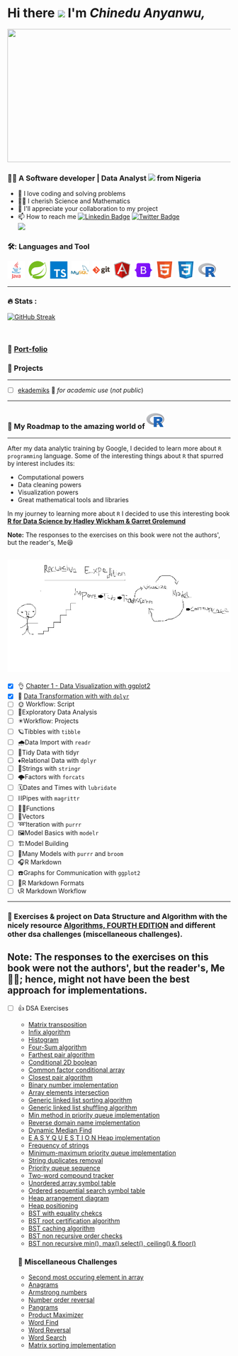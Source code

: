 <h1>
  Hi there
  <img src="https://media.giphy.com/media/hvRJCLFzcasrR4ia7z/giphy.gif" width="30px"/> <span>I'm <em>Chinedu Anyanwu,</em></span>
</h1>


<div align="center">
  <img src="https://media.giphy.com/media/dWesBcTLavkZuG35MI/giphy.gif" width="600" height="300"/>
</div>


### :man_technologist: A Software developer | Data Analyst <img src="https://media.giphy.com/media/WUlplcMpOCEmTGBtBW/giphy.gif" width="30"> from Nigeria
- 👀 I love coding and solving problems
- 🧑‍🎓 I cherish Science and Mathematics
- 💞️ I'll appreciate your collaboration to my project
- 📫 How to reach me [![Linkedin Badge](https://img.shields.io/badge/LinkedIn-blue?style=for-the-badge&logo=linkedin&logoColor=white)](https://www.linkedin.com/in/chinedu-anyanwu-313003236/)  [![Twitter Badge](https://img.shields.io/twitter/url?style=social&url=https%3A%2F%2Fimg.shields.io%2Fbadge%2FTwitter-blue%3Fstyle%3Dfor-the-badge%26logo%3Dtwitter%26logoColor%3Dwhite)](https://twitter.com/_edugreat) <address> <a href="mailto:a_modestgreat@yahoo.com"><img src="https://img.shields.io/badge/Gmail-D14836?style=for-the-badge&logo=gmail&logoColor=white.svg"/></a> 
</address>


### 🛠️: Languages and Tool
<div>
  <img src="https://github.com/devicons/devicon/blob/master/icons/java/java-original-wordmark.svg" title="Java" alt="Java" width="40" height="40"/>&nbsp;
  <img src="https://github.com/devicons/devicon/blob/master/icons/spring/spring-original.svg" title="Spring" alt="Spring" width="40" height="40"/>&nbsp;
  <img src="https://github.com/devicons/devicon/blob/master/icons/typescript/typescript-original.svg" title="TypeScript" alt="TypeScript" width="40" height="40"/>&nbsp;
  <img src="https://github.com/devicons/devicon/blob/master/icons/mysql/mysql-original-wordmark.svg" title="Mysql" alt="Mysql" width="40" height="40"/>&nbsp;
  <img src="https://github.com/devicons/devicon/blob/master/icons/git/git-original-wordmark.svg" title="Git" alt="Git" width="40" height="40"/>&nbsp;
  <img src="https://github.com/devicons/devicon/blob/master/icons/angularjs/angularjs-original.svg" title="Angular" alt="Angular" width="40" height="40"/>&nbsp;
  <img src="https://github.com/devicons/devicon/blob/master/icons/bootstrap/bootstrap-original.svg" title="Bootstrap" alt="Bootstrap" width="40" height="40"/>&nbsp;
  <img src="https://github.com/devicons/devicon/blob/master/icons/html5/html5-original.svg" title="Html" alt="Html" width="40" height="40"/>&nbsp;
  <img src="https://github.com/devicons/devicon/blob/master/icons/css3/css3-original.svg" title="CSS" alt="CSS" width="40" height="40"/>&nbsp;
  <img src="https://github.com/devicons/devicon/blob/master/icons/r/r-original.svg" title="R" alt="R" width="40" height="40"/>&nbsp;
  
 </div>
 
 ---

### :fire: Stats : 
[![GitHub Streak](http://github-readme-streak-stats.herokuapp.com?user=edugreat&theme=dark&background=000000)](https://git.io/streak-stats)

 <div>
  <img src="https://komarev.com/ghpvc/?username=edugreat&style=flat-square&color=blue" alt=""/>
  </div>

  ### 💼 [Port-folio](https://anportfolio.byethost10.com)
 
  
  ### 🏡 Projects
  ---
  - [ ] [ekademiks](https://github.com/edugreat/ekademiks) 📖 _for academic use_ (_not public_)
   
  ---
  
  ### 📘 My Roadmap to the amazing world of <img src="https://github.com/devicons/devicon/blob/master/icons/r/r-original.svg" title="R" alt="R" width="40" height="40"/>&nbsp;
  
  ---
  After my data analytic training by Google, I decided to learn more about ```R programming``` language.
  Some of the interesting things about ```R``` that spurred by interest includes its:
  * Computational powers
  * Data cleaning powers
  * Visualization powers
  * Great mathematical tools and libraries
  
 
 In my journey to learning more about ```R``` I decided to use this interesting book [**R for Data Science by Hadley Wickham & Garret Grolemund**](https://www.amazon.com/Data-Science-Transform-Visualize-Model/dp/1491910399)
 
 **Note:** The responses to the exercises on this book were not the authors', but the reader's, Me😆
 
 ![alt text](https://github.com/edugreat/r-road-map/blob/main/roadmap.png)
 ---
 - [X] 👌 [Chapter 1 - Data Visualization with ggplot2 ](https://github.com/edugreat/r-road-map/blob/main/chapter-one/exercise.pdf)
 - [X] 👜 [Data Transformation with with ``dplyr``](https://github.com/edugreat/r-road-map/blob/main/chapter-three/exercise.pdf)
 - [ ] 🌞 Workflow: Script
 - [ ] 🌝Exploratory Data Analysis
 - [ ] ✴️Workflow: Projects
 - [ ] 🪐Tibbles with ``tibble``
 - [ ] 🌧️Data Import with ``readr``
 - [ ] 🐧Tidy Data with tidyr
 - [ ] ♦️Relational Data with ``dplyr``
 - [ ] 🌳Strings with ``stringr``
 - [ ] 🌩️Factors with ``forcats``
 - [ ] 🗓️Dates and Times with ``lubridate``
 - [ ] ⛓️Pipes with ``magrittr``
 - [ ] 👨‍🏫Functions
 - [ ] 🚡Vectors
 - [ ] ➿Iteration with ``purrr``
 - [ ] 🖼️Model Basics with ``modelr``
 - [ ] 🏗️Model Building
 - [ ] 🧹Many Models with ``purrr`` and ``broom``
 - [ ] 🎧R Markdown
 - [ ] ☎️Graphs for Communication with ``ggplot2``
 - [ ] 🎤R Markdown Formats
 - [ ] 📞R Markdown Workflow
<!---
edugreat/edugreat is a ✨ special ✨ repository because its `README.md` (this file) appears on your GitHub profile.
You can click the Preview link to take a look at your changes.
--->
---
### 🧮 Exercises & project on Data Structure and Algorithm with the nicely resource [**Algorithms, FOURTH EDITION**](https://algs4.cs.princeton.edu/home/) and different other dsa challenges (miscellaneous challenges).
 **Note:** The responses to the exercises on this book were not the authors', but the reader's, Me 👨‍🔬; hence, might not have been the best approach for implementations.
 ---
- [ ] 👍 DSA Exercises 
  
    * [Matrix transposition](https://github.com/edugreat/dsa/blob/master/learning/exercises/MatrixTransposition.java)
    * [Infix  algorithm](https://github.com/edugreat/dsa/blob/master/learning/exercises/InfixExpression.java)
    * [Histogram](https://github.com/edugreat/dsa/blob/master/learning/exercises/Histogram.java)
    * [Four-Sum algorithm](https://github.com/edugreat/dsa/blob/master/learning/exercises/FourSumAlgorithm.java)
    * [Farthest pair algorithm](https://github.com/edugreat/dsa/blob/master/learning/exercises/FarthestPair.java)
    * [Conditional 2D boolean](https://github.com/edugreat/dsa/blob/master/learning/exercises/ConditionalTwoDimentionalBoolean.java)
    * [Common factor conditional array](https://github.com/edugreat/dsa/blob/master/learning/exercises/ConditionalCommonFactorMatrix.java)
    * [Closest pair algorithm](https://github.com/edugreat/dsa/blob/master/learning/exercises/ClosestPairs.java)
    * [Binary number implementation](https://github.com/edugreat/dsa/blob/master/learning/exercises/BinaryRepresentation.java)
    * [Array elements intersection](https://github.com/edugreat/dsa/blob/master/learning/exercises/ArrayElementIntersection.java)
    * [Generic linked list sorting algorithm](https://github.com/edugreat/dsa/blob/master/sorting/sorting_exercises/LinkedListSort.java)
    * [Generic linked list shuffling algorithm](https://github.com/edugreat/dsa/blob/master/sorting/sorting_exercises/ShufflingList.java)
    * [Min method in priority queue implementation](https://github.com/edugreat/dsa/blob/master/priority-queue/priority_queue_exercises/AddMinMethod.java)
    * [Reverse domain name implementation](https://github.com/edugreat/dsa/blob/master/priority-queue/priority_queue_exercises/Domain.java)
    * [Dynamic Median Find](https://github.com/edugreat/dsa/blob/master/priority-queue/priority_queue_exercises/DynamicMedianFind.java)
    * [E A S Y Q U E S T I O N Heap implementation](https://github.com/edugreat/dsa/blob/master/priority-queue/priority_queue_exercises/Exercise2.java)
    * [Frequency of strings](https://github.com/edugreat/dsa/blob/master/priority-queue/priority_queue_exercises/Frequency.java)
    * [Minimum-maximum priority queue implementation](https://github.com/edugreat/dsa/blob/master/priority-queue/priority_queue_exercises/MinMaxPQ.java)
    * [String duplicates removal](https://github.com/edugreat/dsa/blob/master/priority-queue/priority_queue_exercises/NoDuplicates.java)
    * [Priority queue sequence](https://github.com/edugreat/dsa/blob/master/priority-queue/priority_queue_exercises/PrioritySequence.java)
    * [Two-word compound tracker](https://github.com/edugreat/dsa/blob/master/priority-queue/priority_queue_exercises/TwoWordCompound.java)
    * [Unordered array symbol table](https://github.com/edugreat/dsa/blob/master/searching/searching/ArrayST.java)
    * [Ordered sequential search symbol table](https://github.com/edugreat/dsa/blob/master/searching/searching/OrderedSequentialSearchST.java)
    * [Heap arrangement diagram](https://github.com/edugreat/dsa/blob/master/priority-queue/priority_queue_exercises/heap_arrangements.txt)
    * [Heap positioning](https://github.com/edugreat/dsa/blob/master/priority-queue/priority_queue_exercises/kthposition.txt)
    * [BST with equality chekcs](https://github.com/edugreat/dsa/tree/master/searching/searching/BSTWITHEQUALITYKEYCHECKS.java)
    * [BST root certification algorithm](https://github.com/edugreat/dsa/tree/master/searching/searching/BSTWITHCERTIFICATION.java)
    * [BST caching algorithm](https://github.com/edugreat/dsa/tree/master/searching/searching/BSTWITHCACHE.java)
    * [BST non recursive order checks](https://github.com/edugreat/dsa/tree/master/searching/searching/BSTWITHORDERCHECK.java)
    * [BST non recursive min(), max(),select(), ceiling() & floor()](https://github.com/edugreat/dsa/tree/master/searching/searching/NonRecursives.java)

    ### 🧮 Miscellaneous Challenges

     * [Second most occuring element in array](https://github.com/edugreat/dsa/blob/master/learning/exercises/SecondMostRepeatedCharacter.java)
     * [Anagrams](https://github.com/edugreat/dsa/blob/master/sorting/miscellaneous/Anagram.java)
     * [Armstrong numbers](https://github.com/edugreat/dsa/blob/master/sorting/miscellaneous/Armstrong_Numbers.java)
     * [Number order reversal](https://github.com/edugreat/dsa/blob/master/sorting/miscellaneous/Number_Reversal.java)
     * [Pangrams](https://github.com/edugreat/dsa/blob/master/sorting/miscellaneous/Pangram.java)
     * [Product Maximizer](https://github.com/edugreat/dsa/blob/master/sorting/miscellaneous/ProductMaximizer.java)
     * [Word Find](https://github.com/edugreat/dsa/blob/master/sorting/miscellaneous/WordFind.java)
     * [Word Reversal](https://github.com/edugreat/dsa/blob/master/sorting/miscellaneous/WordReversal.java)
     * [Word Search](https://github.com/edugreat/dsa/blob/master/sorting/miscellaneous/WordSearch.java)
     * [Matrix sorting implementation](https://github.com/edugreat/dsa/blob/master/priority-queue/priority_queue_exercises/MatrixSort.java)
    
 
